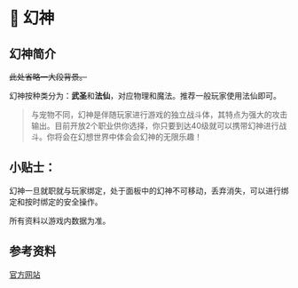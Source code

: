 # 👰 幻神

## 幻神简介

~~此处省略一大段背景。~~ 

幻神按种类分为：**武圣**和**法仙**，对应物理和魔法。推荐一般玩家使用法仙即可。

> 与宠物不同，幻神是伴随玩家进行游戏的独立战斗体，其特点为强大的攻击输出。目前开放2个职业供你选择，你只要到达40级就可以携带幻神进行战斗。你将会在幻想世界中体会会幻神的无限乐趣！

## 小贴士：

幻神一旦就职就与玩家绑定，处于面板中的幻神不可移动，丢弃消失，可以进行绑定和按时绑定的安全操作。

所有资料以游戏内数据为准。

## 参考资料

[官方网站](http://ffo.qq.com/new/gameData/hsxt_hsjs.htm)
